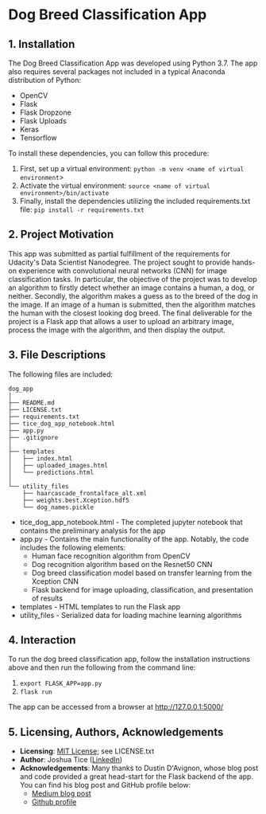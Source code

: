 # Dog Breed Classification App

## 1. Installation
The Dog Breed Classification App was developed using Python 3.7. The app also requires several packages not included in a typical Anaconda distribution of Python:
- OpenCV
- Flask
- Flask Dropzone  
- Flask Uploads
- Keras
- Tensorflow

To install these dependencies, you can follow this procedure:
1. First, set up a virtual environment:
`python -m venv <name of virtual environment`>
2. Activate the virtual environment:
`source <name of virtual environment>/bin/activate`
3. Finally, install the dependencies utilizing the included requirements.txt file:
`pip install -r requirements.txt`

## 2. Project Motivation
This app was submitted as partial fulfillment of the requirements for Udacity's Data Scientist Nanodegree. The project sought to provide hands-on experience with convolutional neural networks (CNN) for image classification tasks. In particular, the objective of the project was to develop an algorithm to firstly detect whether an image contains a human, a dog, or neither. Secondly, the algorithm makes a guess as to the breed of the dog in the image. If an image of a human is submitted, then the algorithm matches the human with the closest looking dog breed. The final deliverable for the project is a Flask app that allows a user to upload an arbitrary image, process the image with the algorithm, and then display the output.

## 3. File Descriptions
The following files are included:
```
dog_app
│
├── README.md
├── LICENSE.txt
├── requirements.txt
├── tice_dog_app_notebook.html
├── app.py
├── .gitignore
│
├── templates
│   ├── index.html
│   ├── uploaded_images.html
│   └── predictions.html
│
└── utility_files
    ├── haarcascade_frontalface_alt.xml
    ├── weights.best.Xception.hdf5
    └── dog_names.pickle
```

- tice_dog_app_notebook.html - The completed jupyter notebook that contains the preliminary analysis for the app
- app.py - Contains the main functionality of the app. Notably, the code includes the following elements:
  - Human face recognition algorithm from OpenCV
  - Dog recognition algorithm based on the Resnet50 CNN
  - Dog breed classification model based on transfer learning from the Xception CNN
  - Flask backend for image uploading, classification, and presentation of results
- templates - HTML templates to run the Flask app
- utility_files - Serialized data for loading machine learning algorithms

## 4. Interaction
To run the dog breed classification app, follow the installation instructions above and then run the following from the command line:
1. `export FLASK_APP=app.py`
2. `flask run`

The app can be accessed from a browser at http://127.0.0.1:5000/

## 5. Licensing, Authors, Acknowledgements

- **Licensing**: [MIT License](https://choosealicense.com/licenses/mit/); see LICENSE.txt  
- **Author**: Joshua Tice ([LinkedIn](www.linkedin.com/in/joshuatice))  
- **Acknowledgements**: Many thanks to Dustin D'Avignon, whose blog post and code provided a great head-start for the Flask backend of the app. You can find his blog post and GitHub profile below:  
  - [Medium blog post](https://medium.com/@dustindavignon/upload-multiple-images-with-python-flask-and-flask-dropzone-d5b821829b1d)  
  - [Github profile](https://github.com/ddavignon/flask-multiple-file-upload)
